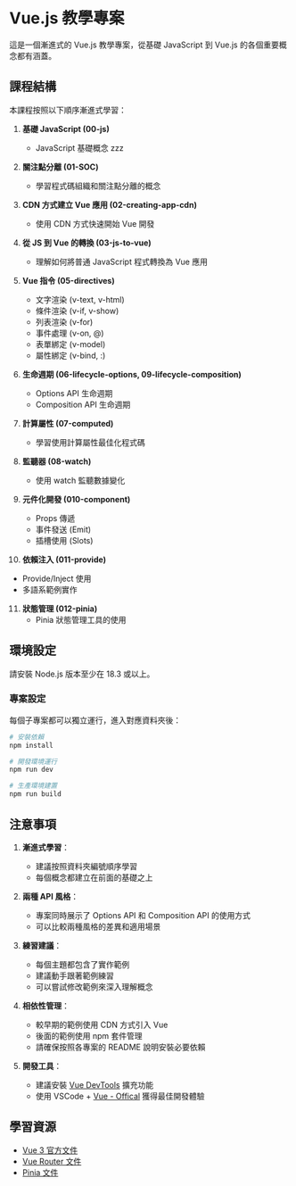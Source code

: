 # Vue.js 教學專案

這是一個漸進式的 Vue.js 教學專案，從基礎 JavaScript 到 Vue.js 的各個重要概念都有涵蓋。

## 課程結構

本課程按照以下順序漸進式學習：

1. **基礎 JavaScript (00-js)**

   - JavaScript 基礎概念 zzz

2. **關注點分離 (01-SOC)**

   - 學習程式碼組織和關注點分離的概念

3. **CDN 方式建立 Vue 應用 (02-creating-app-cdn)**

   - 使用 CDN 方式快速開始 Vue 開發

4. **從 JS 到 Vue 的轉換 (03-js-to-vue)**

   - 理解如何將普通 JavaScript 程式轉換為 Vue 應用

5. **Vue 指令 (05-directives)**

   - 文字渲染 (v-text, v-html)
   - 條件渲染 (v-if, v-show)
   - 列表渲染 (v-for)
   - 事件處理 (v-on, @)
   - 表單綁定 (v-model)
   - 屬性綁定 (v-bind, :)

6. **生命週期 (06-lifecycle-options, 09-lifecycle-composition)**

   - Options API 生命週期
   - Composition API 生命週期

7. **計算屬性 (07-computed)**

   - 學習使用計算屬性最佳化程式碼

8. **監聽器 (08-watch)**

   - 使用 watch 監聽數據變化

9. **元件化開發 (010-component)**

   - Props 傳遞
   - 事件發送 (Emit)
   - 插槽使用 (Slots)

10. **依賴注入 (011-provide)**

- Provide/Inject 使用
- 多語系範例實作

11. **狀態管理 (012-pinia)**
    - Pinia 狀態管理工具的使用

## 環境設定

請安裝 Node.js 版本至少在 18.3 或以上。

### 專案設定

每個子專案都可以獨立運行，進入對應資料夾後：

```bash
# 安裝依賴
npm install

# 開發環境運行
npm run dev

# 生產環境建置
npm run build
```

## 注意事項

1. **漸進式學習**：

   - 建議按照資料夾編號順序學習
   - 每個概念都建立在前面的基礎之上

2. **兩種 API 風格**：

   - 專案同時展示了 Options API 和 Composition API 的使用方式
   - 可以比較兩種風格的差異和適用場景

3. **練習建議**：

   - 每個主題都包含了實作範例
   - 建議動手跟著範例練習
   - 可以嘗試修改範例來深入理解概念

4. **相依性管理**：

   - 較早期的範例使用 CDN 方式引入 Vue
   - 後面的範例使用 npm 套件管理
   - 請確保按照各專案的 README 說明安裝必要依賴

5. **開發工具**：
   - 建議安裝 [Vue DevTools](https://chromewebstore.google.com/detail/vuejs-devtools/nhdogjmejiglipccpnnnanhbledajbpd?hl=en) 擴充功能
   - 使用 VSCode + [Vue - Offical](https://marketplace.visualstudio.com/items?itemName=Vue.volar) 獲得最佳開發體驗

## 學習資源

- [Vue 3 官方文件](https://vuejs.org/)
- [Vue Router 文件](https://router.vuejs.org/)
- [Pinia 文件](https://pinia.vuejs.org/)
